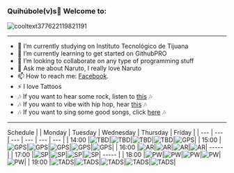 ### Quihúbole(v)s👋 Welcome to: 

![cooltext377622119821191](https://user-images.githubusercontent.com/79481900/109228647-0003e180-7777-11eb-9281-fe789966b412.gif)

----

- 🔭 I’m currently studying on Instituto Tecnológico de Tijuana
- 🌱 I’m currently learning to get started on GithubPRO
- 👯 I’m looking to collaborate on any type of programming stuff
- 💬 Ask me about Naruto, I really love Naruto
- 📫 How to reach me: <a href="https://www.facebook.com/Merio.UwU/">Facebook</a>.
- ⚡ I love Tattoos
- 🎶 If you want to hear some rock, listen to <a href="https://open.spotify.com/playlist/6xgUn34NDLJ4H0kHMunnlX?si=e728a79c2a814485" target="_blank">this</a> 🎶
- 🎶 If you want to vibe with hip hop, hear <a href="https://open.spotify.com/playlist/2BOmXNuY68bAvgeNBv41qj?si=d9ac230d3fe14258" target="_blank">this</a> 🎶
- 🎶 If you want to sing some good songs, click <a href="https://open.spotify.com/playlist/0cMz2nDxttLWlElagYaVX1?si=ac88cced586e44a0" target="_blank">here</a> 🎶
----
Schedule
| | Monday | Tuesday | Wednesday | Thursday | Friday |
| --- | --- | --- | --- | --- | --- |
| 14:00 |![TBD](https://user-images.githubusercontent.com/79481900/186821500-da84cd74-7174-4280-8092-c752ae1fd706.png)|![TBD](https://user-images.githubusercontent.com/79481900/186821500-da84cd74-7174-4280-8092-c752ae1fd706.png)|![TBD](https://user-images.githubusercontent.com/79481900/186821500-da84cd74-7174-4280-8092-c752ae1fd706.png)|![TBD](https://user-images.githubusercontent.com/79481900/186821500-da84cd74-7174-4280-8092-c752ae1fd706.png)|![GPS](https://user-images.githubusercontent.com/79481900/186821499-4f9cd892-3dc1-49cd-be5d-40a9c5dd46a5.png)|
| 15:00 |![GPS](https://user-images.githubusercontent.com/79481900/186821499-4f9cd892-3dc1-49cd-be5d-40a9c5dd46a5.png)|![GPS](https://user-images.githubusercontent.com/79481900/186821499-4f9cd892-3dc1-49cd-be5d-40a9c5dd46a5.png)|![GPS](https://user-images.githubusercontent.com/79481900/186821499-4f9cd892-3dc1-49cd-be5d-40a9c5dd46a5.png)|![GPS](https://user-images.githubusercontent.com/79481900/186821499-4f9cd892-3dc1-49cd-be5d-40a9c5dd46a5.png)|![GPS](https://user-images.githubusercontent.com/79481900/186821499-4f9cd892-3dc1-49cd-be5d-40a9c5dd46a5.png)|
| 16:00 |![AR](https://user-images.githubusercontent.com/79481900/186821513-233d5fbb-35b8-4593-883e-5c3ff2f1792d.png)|![AR](https://user-images.githubusercontent.com/79481900/186821513-233d5fbb-35b8-4593-883e-5c3ff2f1792d.png)|![AR](https://user-images.githubusercontent.com/79481900/186821513-233d5fbb-35b8-4593-883e-5c3ff2f1792d.png)|![AR](https://user-images.githubusercontent.com/79481900/186821513-233d5fbb-35b8-4593-883e-5c3ff2f1792d.png)| ----- |
| 17:00 |![SP](https://user-images.githubusercontent.com/79481900/186822659-70ac7927-0bea-48cb-97c7-69ab01ab8619.png)|![SP](https://user-images.githubusercontent.com/79481900/186822659-70ac7927-0bea-48cb-97c7-69ab01ab8619.png)|![SP](https://user-images.githubusercontent.com/79481900/186822659-70ac7927-0bea-48cb-97c7-69ab01ab8619.png)|![SP](https://user-images.githubusercontent.com/79481900/186822659-70ac7927-0bea-48cb-97c7-69ab01ab8619.png)| ----- |
| 18:00 |![PW](https://user-images.githubusercontent.com/79481900/186822561-952f5dad-0d34-45b8-a200-ffb4ccd22944.gif)|![PW](https://user-images.githubusercontent.com/79481900/186822561-952f5dad-0d34-45b8-a200-ffb4ccd22944.gif)|![PW](https://user-images.githubusercontent.com/79481900/186822561-952f5dad-0d34-45b8-a200-ffb4ccd22944.gif)|![PW](https://user-images.githubusercontent.com/79481900/186822561-952f5dad-0d34-45b8-a200-ffb4ccd22944.gif)|![PW](https://user-images.githubusercontent.com/79481900/186822561-952f5dad-0d34-45b8-a200-ffb4ccd22944.gif)|
| 19:00 |![TADS](https://user-images.githubusercontent.com/79481900/186822565-f2d6c3bf-b413-4a76-9dab-57312a245935.png)|![TADS](https://user-images.githubusercontent.com/79481900/186822565-f2d6c3bf-b413-4a76-9dab-57312a245935.png)|![TADS](https://user-images.githubusercontent.com/79481900/186822565-f2d6c3bf-b413-4a76-9dab-57312a245935.png)|![TADS](https://user-images.githubusercontent.com/79481900/186822565-f2d6c3bf-b413-4a76-9dab-57312a245935.png)|![TADS](https://user-images.githubusercontent.com/79481900/186822565-f2d6c3bf-b413-4a76-9dab-57312a245935.png)|

